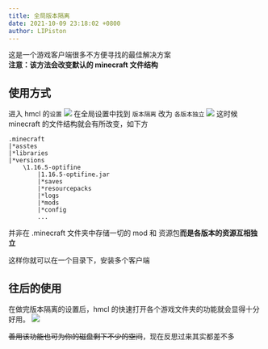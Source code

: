 ```yaml
---
title: 全局版本隔离
date: 2021-10-09 23:18:02 +0800
author: LIPiston
---
```


这是一个游戏客户端很多不方便寻找的最佳解决方案<br/>
**注意：该方法会改变默认的 minecraft 文件结构**

## 使用方式
进入 hmcl 的`设置`
![][~/assets/isolation/img3]
在全局设置中找到 `版本隔离`
改为 `各版本独立`
![][~/assets/isolation/img2]
这时候 minecraft 的文件结构就会有所改变，如下方
```
.minecraft
|*asstes
|*libraries
|*versions
    \1.16.5-optifine
        |1.16.5-optifine.jar
        |*saves
        |*resourcepacks
        |*logs
        |*mods
        |*config
        ...
```
并非在 .minecraft 文件夹中存储一切的 mod 和 资源包**而是各版本的资源互相独立**

这样你就可以在一个目录下，安装多个客户端

## 往后的使用
在做完版本隔离的设置后，hmcl 的快速打开各个游戏文件夹的功能就会显得十分好用。
![][~/assets/isolation/img1]

~~善用该功能也可为你的磁盘剩下不少的空间~~，现在反思过来其实都差不多

<!--{% comment %}-->
[~/assets/isolation/img1]: /assets/img/docs/isolation/img1.png
[~/assets/isolation/img2]: /assets/img/docs/isolation/img2.webp
[~/assets/isolation/img3]: /assets/img/docs/isolation/img3.webp
<!--{% endcomment %}--{{ '>' }}
[~/assets/isolation/img1]: {% link /assets/img/docs/isolation/img1.png %}
[~/assets/isolation/img2]: {% link /assets/img/docs/isolation/img2.webp %}
[~/assets/isolation/img3]: {% link /assets/img/docs/isolation/img3.webp %}
<!---->

